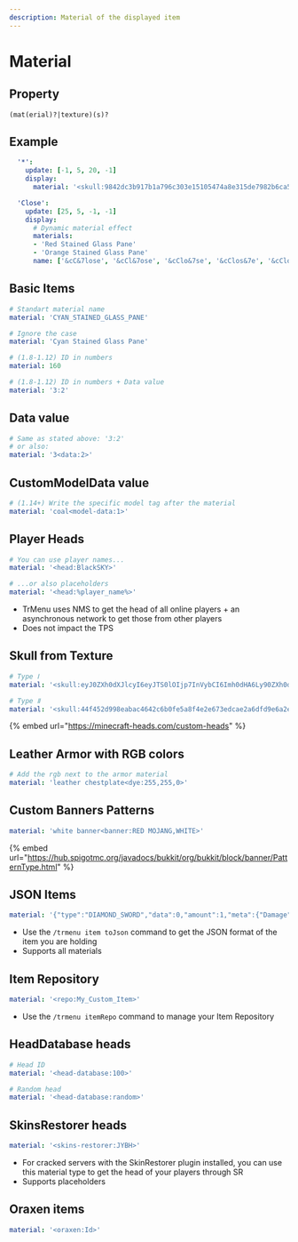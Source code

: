```yaml
---
description: Material of the displayed item
---
```


# Material

## Property

```text
(mat(erial)?|texture)(s)?
```

## Example

```yaml
  '*':
    update: [-1, 5, 20, -1]
    display:
      material: '<skull:9842dc3b917b1a796c303e15105474a8e315de7982b6ca54feafb5a4d13d4e95>'
```

```yaml
  'Close':
    update: [25, 5, -1, -1]
    display:
      # Dynamic material effect
      materials:
      - 'Red Stained Glass Pane'
      - 'Orange Stained Glass Pane'
      name: ['&cC&7lose', '&cCl&7ose', '&cClo&7se', '&cClos&7e', '&cClose']
```

## Basic Items 

```yaml
# Standart material name
material: 'CYAN_STAINED_GLASS_PANE'

# Ignore the case
material: 'Cyan Stained Glass Pane'

# (1.8-1.12) ID in numbers
material: 160

# (1.8-1.12) ID in numbers + Data value
material: '3:2'
```

## Data value

```yaml
# Same as stated above: '3:2'
# or also:
material: '3<data:2>'
```

## CustomModelData value

```yaml
# (1.14+) Write the specific model tag after the material 
material: 'coal<model-data:1>'
```

## Player Heads

```yaml
# You can use player names...
material: '<head:BlackSKY>'

# ...or also placeholders
material: '<head:%player_name%>'
```

* TrMenu uses NMS to get the head of all online players + an asynchronous network to get those from other players
* Does not impact the TPS

## Skull from Texture

```yaml
# Type Ⅰ
material: '<skull:eyJ0ZXh0dXJlcyI6eyJTS0lOIjp7InVybCI6Imh0dHA6Ly90ZXh0dXJlcy5taW5lY3JhZnQubmV0L3RleHR1cmUvNDRmNDUyZDk5OGVhYmFjNDY0MmM2YjBmZTVhOGY0ZTJlNjczZWRjYWUyYTZkZmQ5ZTZhMmU4NmU3ODZlZGFjMCJ9fX0=>'

# Type Ⅱ
material: '<skull:44f452d998eabac4642c6b0fe5a8f4e2e673edcae2a6dfd9e6a2e86e786edac0>'
```

{% embed url="https://minecraft-heads.com/custom-heads" %}

## Leather Armor with RGB colors

```yaml
# Add the rgb next to the armor material 
material: 'leather chestplate<dye:255,255,0>'
```

## Custom Banners Patterns

```yaml
material: 'white banner<banner:RED MOJANG,WHITE>'
```

{% embed url="https://hub.spigotmc.org/javadocs/bukkit/org/bukkit/block/banner/PatternType.html" %}

## JSON Items

```yaml
material: '{"type":"DIAMOND_SWORD","data":0,"amount":1,"meta":{"Damage":{"type":"INT","data":0}}}'
```

* Use the `/trmenu item toJson` command to get the JSON format of the item you are holding
* Supports all materials

## Item Repository

```yaml
material: '<repo:My_Custom_Item>'
```

* Use the `/trmenu itemRepo` command to manage your Item Repository

## HeadDatabase heads

```yaml
# Head ID
material: '<head-database:100>'

# Random head
material: '<head-database:random>'
```

## SkinsRestorer heads

```yaml
material: '<skins-restorer:JYBH>'
```

* For cracked servers with the SkinRestorer plugin installed, you can use this material type to get the head of your players through SR
* Supports placeholders

## Oraxen items

```yaml
material: '<oraxen:Id>'
```

